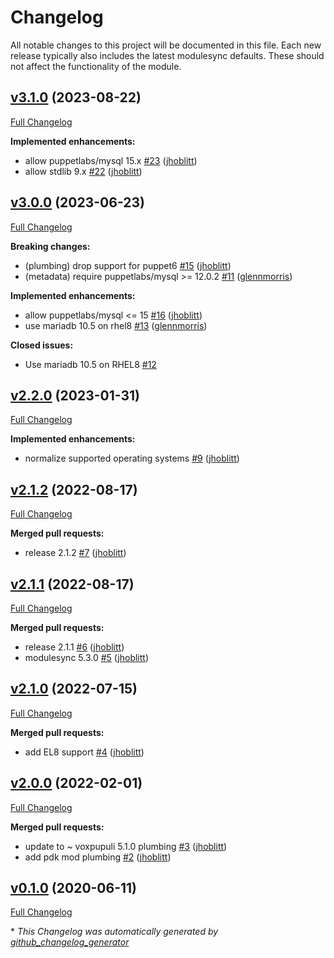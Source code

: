 # Changelog

All notable changes to this project will be documented in this file.
Each new release typically also includes the latest modulesync defaults.
These should not affect the functionality of the module.

## [v3.1.0](https://github.com/lsst-it/puppet-ccs_database/tree/v3.1.0) (2023-08-22)

[Full Changelog](https://github.com/lsst-it/puppet-ccs_database/compare/v3.0.0...v3.1.0)

**Implemented enhancements:**

- allow puppetlabs/mysql 15.x [\#23](https://github.com/lsst-it/puppet-ccs_database/pull/23) ([jhoblitt](https://github.com/jhoblitt))
- allow stdlib 9.x [\#22](https://github.com/lsst-it/puppet-ccs_database/pull/22) ([jhoblitt](https://github.com/jhoblitt))

## [v3.0.0](https://github.com/lsst-it/puppet-ccs_database/tree/v3.0.0) (2023-06-23)

[Full Changelog](https://github.com/lsst-it/puppet-ccs_database/compare/v2.2.0...v3.0.0)

**Breaking changes:**

- \(plumbing\) drop support for puppet6 [\#15](https://github.com/lsst-it/puppet-ccs_database/pull/15) ([jhoblitt](https://github.com/jhoblitt))
- \(metadata\) require puppetlabs/mysql \>= 12.0.2 [\#11](https://github.com/lsst-it/puppet-ccs_database/pull/11) ([glennmorris](https://github.com/glennmorris))

**Implemented enhancements:**

- allow puppetlabs/mysql \<= 15 [\#16](https://github.com/lsst-it/puppet-ccs_database/pull/16) ([jhoblitt](https://github.com/jhoblitt))
- use mariadb 10.5 on rhel8 [\#13](https://github.com/lsst-it/puppet-ccs_database/pull/13) ([glennmorris](https://github.com/glennmorris))

**Closed issues:**

- Use mariadb 10.5 on RHEL8 [\#12](https://github.com/lsst-it/puppet-ccs_database/issues/12)

## [v2.2.0](https://github.com/lsst-it/puppet-ccs_database/tree/v2.2.0) (2023-01-31)

[Full Changelog](https://github.com/lsst-it/puppet-ccs_database/compare/v2.1.2...v2.2.0)

**Implemented enhancements:**

- normalize supported operating systems [\#9](https://github.com/lsst-it/puppet-ccs_database/pull/9) ([jhoblitt](https://github.com/jhoblitt))

## [v2.1.2](https://github.com/lsst-it/puppet-ccs_database/tree/v2.1.2) (2022-08-17)

[Full Changelog](https://github.com/lsst-it/puppet-ccs_database/compare/v2.1.1...v2.1.2)

**Merged pull requests:**

- release 2.1.2 [\#7](https://github.com/lsst-it/puppet-ccs_database/pull/7) ([jhoblitt](https://github.com/jhoblitt))

## [v2.1.1](https://github.com/lsst-it/puppet-ccs_database/tree/v2.1.1) (2022-08-17)

[Full Changelog](https://github.com/lsst-it/puppet-ccs_database/compare/v2.1.0...v2.1.1)

**Merged pull requests:**

- release 2.1.1 [\#6](https://github.com/lsst-it/puppet-ccs_database/pull/6) ([jhoblitt](https://github.com/jhoblitt))
- modulesync 5.3.0 [\#5](https://github.com/lsst-it/puppet-ccs_database/pull/5) ([jhoblitt](https://github.com/jhoblitt))

## [v2.1.0](https://github.com/lsst-it/puppet-ccs_database/tree/v2.1.0) (2022-07-15)

[Full Changelog](https://github.com/lsst-it/puppet-ccs_database/compare/v2.0.0...v2.1.0)

**Merged pull requests:**

- add EL8 support [\#4](https://github.com/lsst-it/puppet-ccs_database/pull/4) ([jhoblitt](https://github.com/jhoblitt))

## [v2.0.0](https://github.com/lsst-it/puppet-ccs_database/tree/v2.0.0) (2022-02-01)

[Full Changelog](https://github.com/lsst-it/puppet-ccs_database/compare/v0.1.0...v2.0.0)

**Merged pull requests:**

- update to ~ voxpupuli 5.1.0 plumbing [\#3](https://github.com/lsst-it/puppet-ccs_database/pull/3) ([jhoblitt](https://github.com/jhoblitt))
- add pdk mod plumbing [\#2](https://github.com/lsst-it/puppet-ccs_database/pull/2) ([jhoblitt](https://github.com/jhoblitt))

## [v0.1.0](https://github.com/lsst-it/puppet-ccs_database/tree/v0.1.0) (2020-06-11)

[Full Changelog](https://github.com/lsst-it/puppet-ccs_database/compare/e7db374ed912ed31ec5b38b98aacc1e52d87a387...v0.1.0)



\* *This Changelog was automatically generated by [github_changelog_generator](https://github.com/github-changelog-generator/github-changelog-generator)*
